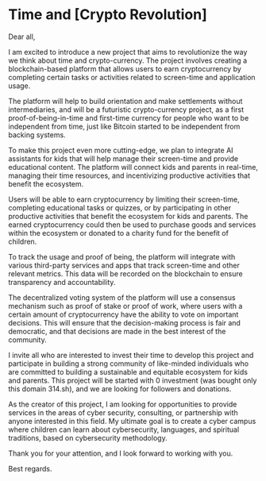 # Time and [Crypto Revolution]

Dear all,

I am excited to introduce a new project that aims to revolutionize the way we think about time and crypto-currency. The project involves creating a blockchain-based platform that allows users to earn cryptocurrency by completing certain tasks or activities related to screen-time and application usage.

The platform will help to build orientation and make settlements without intermediaries, and will be a futuristic crypto-currency project, as a first proof-of-being-in-time and first-time currency for people who want to be independent from time, just like Bitcoin started to be independent from backing systems.

To make this project even more cutting-edge, we plan to integrate AI assistants for kids that will help manage their screen-time and provide educational content. The platform will connect kids and parents in real-time, managing their time resources, and incentivizing productive activities that benefit the ecosystem.

Users will be able to earn cryptocurrency by limiting their screen-time, completing educational tasks or quizzes, or by participating in other productive activities that benefit the ecosystem for kids and parents. The earned cryptocurrency could then be used to purchase goods and services within the ecosystem or donated to a charity fund for the benefit of children.

To track the usage and proof of being, the platform will integrate with various third-party services and apps that track screen-time and other relevant metrics. This data will be recorded on the blockchain to ensure transparency and accountability.

The decentralized voting system of the platform will use a consensus mechanism such as proof of stake or proof of work, where users with a certain amount of cryptocurrency have the ability to vote on important decisions. This will ensure that the decision-making process is fair and democratic, and that decisions are made in the best interest of the community.

I invite all who are interested to invest their time to develop this project and participate in building a strong community of like-minded individuals who are committed to building a sustainable and equitable ecosystem for kids and parents. This project will be started with 0 investment (was bought only this domain 314.sh), and we are looking for followers and donations.

As the creator of this project, I am looking for opportunities to provide services in the areas of cyber security, consulting, or partnership with anyone interested in this field. My ultimate goal is to create a cyber campus where children can learn about cybersecurity, languages, and spiritual traditions, based on cybersecurity methodology.

Thank you for your attention, and I look forward to working with you.

Best regards.
